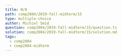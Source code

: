 ```yaml
---
title: N/A
path: comp2804/2019-fall-midterm/15
type: multiple-choice
author: Michiel Smid
question: comp2804/2019-fall-midterm/15/question.ts
solution: comp2804/2019-fall-midterm/15/solution.md
tags:
  - comp2804
  - comp2804-midterm
---
```

